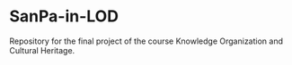 # SanPa-in-LOD
Repository for the final project of the course Knowledge Organization and Cultural Heritage.
